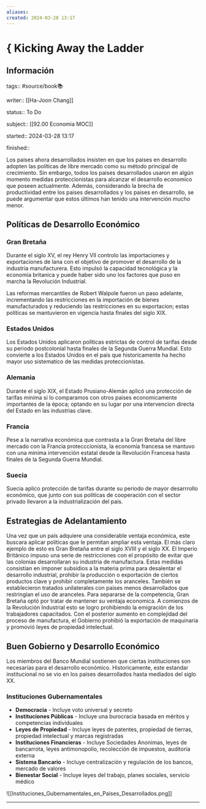 ```yaml
---
aliases: 
created: 2024-03-28 13:17
---
```

# { Kicking Away the Ladder
## Información
tags:: #source/book📚 

writer:: [[Ha-Joon Chang]]

status:: To Do

subject:: [[92.00 Economia MOC]]

started:: 2024-03-28 13:17

finished::

Los paises ahora desarrollados insisten en que los paises en desarrollo adopten las políticas de libre mercado como su método principal de crecimiento. Sin embargo, todos los paises desarrollados usaron en algún momento medidas proteccionistas para alcanzar el desarrollo economico que poseen actualmente. Además, considerando la brecha de productividad entre los paises desarrollados y los paises en desarrollo, se puede argumentar que estos últimos han tenido una intervención mucho menor.

## Políticas de Desarrollo Económico
### Gran Bretaña
Durante el siglo XV, el rey Henry VII controlo las importaciones y exportaciones de lana con el objetivo de promover el desarrollo de la industria manufacturera. Esto impulsó la capacidad tecnológica y la economia britanica y puede haber sido uno los factores que puso en marcha la Revolución Industrial.

Las reformas mercantiles de Robert Walpole fueron un paso adelante, incrementando las restricciones en la importación de bienes manufacturados y reduciendo las restricciones en su exportacion; estas políticas se mantuvieron en vigencia hasta finales del siglo XIX.

### Estados Unidos
Los Estados Unidos aplicaron políticas estrictas de control de tarifas desde su periodo postcolonial hasta finales de la Segunda Guerra Mundial. Esto convierte a los Estados Unidos en el país que historicamente ha hecho mayor uso sistematico de las medidas proteccionistas.

### Alemania
Durante el siglo XIX, el Estado Prusiano-Alemán aplicó una protección de tarifas minima si lo comparamos con otros paises economicamente importantes de la época; optando en su lugar por una intervencion directa del Estado en las industrias clave.

### Francia
Pese a la narrativa económica que contrasta a la Gran Bretaña del libre mercado con la Francia protecccionista, la economía francesa se mantuvo con una minima intervención estatal desde la Revolución Francesa hasta finales de la Segunda Guerra Mundial.

### Suecia
Suecia aplico protección de tarifas durante su periodo de mayor desarrrollo económico, que junto con sus politícas de cooperación con el sector privado llevaron a la industrialización del país.

## Estrategias de Adelantamiento
Una vez que un país adquiere una considerable ventaja económica, este buscara aplicar políticas que le permitan ampliar esta ventaja. El más claro ejemplo de esto es Gran Bretaña entre el siglo XVIII y el siglo XX. El Imperio Británico impuso una serie de restricciones con el propósito de evitar que las colonias desarrollaran su industria de manufactura. Estas medidas consistian en imponer subsidios a la materia prima para desalentar el desarrollo industrial, prohibir la producción o exportación de ciertos productos clave y prohibir completamente los aranceles. También se establecieron tratados unilaterales con paises menos desarrollados que restringían el uso de aranceles. Para separarse de la competencia, Gran Bretaña optó por tratar de mantener su ventaja economica. A comienzos de la Revolución Industrial esto se logro prohibiendo la emigración de los trabajadores capacitados. Con el posterior aumento en complejidad del proceso de manufactura, el Gobierno prohibió la exportación de maquinaria y promovió leyes de propiedad intelectual.

## Buen Gobierno y Desarrollo Económico
Los miembros del Banco Mundial sostienen que ciertas instituciones son necesarias para el desarrollo económico. Historicamente, este estandar institucional no se vio en los países desarrollados hasta mediados del siglo XX.

### Instituciones Gubernamentales
- **Democracia** - Incluye voto universal y secreto
- **Instituciones Públicas** - Incluye una burocracia basada en méritos y competencias individuales
- **Leyes de Propiedad** - Incluye leyes de patentes, propiedad de tierras, propiedad intelectual y marcas registradas
- **Instituciones Financieras** - Incluye Sociedades Anonimas, leyes de bancarrota, leyes antimonopolio, recolección de impuestos, auditoría externa
- **Sistema Bancario** - Incluye centralización y regulación de los bancos, mercado de valores
- **Bienestar Social** - Incluye leyes del trabajo, planes sociales, servicio médico

![[Instituciones_Gubernamentales_en_Paises_Desarrollados.png]]

___

